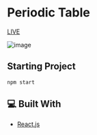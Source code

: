 # Periodic Table

[LIVE](https://oe-ptable.netlify.app/)

![image](https://user-images.githubusercontent.com/96390357/194755662-294bbef9-ff26-469c-acd8-61d9dec663d6.png)

## Starting Project

```
npm start
```

## 💻 Built With
- [React.js](https://reactjs.org/)
